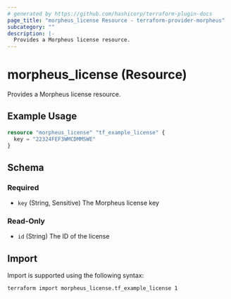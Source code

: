 ```yaml
---
# generated by https://github.com/hashicorp/terraform-plugin-docs
page_title: "morpheus_license Resource - terraform-provider-morpheus"
subcategory: ""
description: |-
  Provides a Morpheus license resource.
---
```


# morpheus_license (Resource)

Provides a Morpheus license resource.

## Example Usage

```terraform
resource "morpheus_license" "tf_example_license" {
  key = "22324FEF3WMCDMMSWE"
}
```

<!-- schema generated by tfplugindocs -->
## Schema

### Required

- `key` (String, Sensitive) The Morpheus license key

### Read-Only

- `id` (String) The ID of the license

## Import

Import is supported using the following syntax:

```shell
terraform import morpheus_license.tf_example_license 1
```

